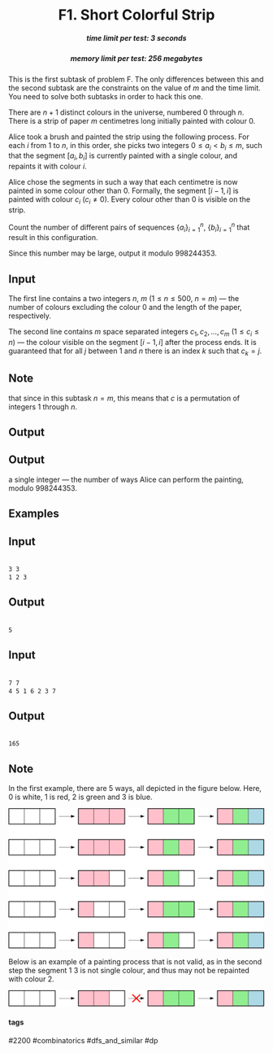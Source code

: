 <h1 style='text-align: center;'> F1. Short Colorful Strip</h1>

<h5 style='text-align: center;'>time limit per test: 3 seconds</h5>
<h5 style='text-align: center;'>memory limit per test: 256 megabytes</h5>

This is the first subtask of problem F. The only differences between this and the second subtask are the constraints on the value of $m$ and the time limit. You need to solve both subtasks in order to hack this one.

There are $n+1$ distinct colours in the universe, numbered $0$ through $n$. There is a strip of paper $m$ centimetres long initially painted with colour $0$. 

Alice took a brush and painted the strip using the following process. For each $i$ from $1$ to $n$, in this order, she picks two integers $0 \leq a_i < b_i \leq m$, such that the segment $[a_i, b_i]$ is currently painted with a single colour, and repaints it with colour $i$. 

Alice chose the segments in such a way that each centimetre is now painted in some colour other than $0$. Formally, the segment $[i-1, i]$ is painted with colour $c_i$ ($c_i \neq 0$). Every colour other than $0$ is visible on the strip.

Count the number of different pairs of sequences $\{a_i\}_{i=1}^n$, $\{b_i\}_{i=1}^n$ that result in this configuration. 

Since this number may be large, output it modulo $998244353$.

## Input

The first line contains a two integers $n$, $m$ ($1 \leq n \leq 500$, $n = m$) — the number of colours excluding the colour $0$ and the length of the paper, respectively.

The second line contains $m$ space separated integers $c_1, c_2, \ldots, c_m$ ($1 \leq c_i \leq n$) — the colour visible on the segment $[i-1, i]$ after the process ends. It is guaranteed that for all $j$ between $1$ and $n$ there is an index $k$ such that $c_k = j$.

## Note

 that since in this subtask $n = m$, this means that $c$ is a permutation of integers $1$ through $n$.

## Output

## Output

 a single integer — the number of ways Alice can perform the painting, modulo $998244353$.

## Examples

## Input


```

3 3
1 2 3

```
## Output


```

5

```
## Input


```

7 7
4 5 1 6 2 3 7

```
## Output


```

165

```
## Note

In the first example, there are $5$ ways, all depicted in the figure below. Here, $0$ is white, $1$ is red, $2$ is green and $3$ is blue.

![](images/0856c61ad82ef1170549f12e00548bd6e02b9ac8.png)

Below is an example of a painting process that is not valid, as in the second step the segment 1 3 is not single colour, and thus may not be repainted with colour $2$.

![](images/6235aa9a7c8243e6ce2587cca1db08bb411fedba.png)



#### tags 

#2200 #combinatorics #dfs_and_similar #dp 